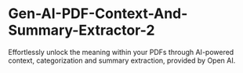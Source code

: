 # Gen-AI-PDF-Context-And-Summary-Extractor-2
Effortlessly unlock the meaning within your PDFs through AI-powered context, categorization and summary extraction, provided by Open AI.
